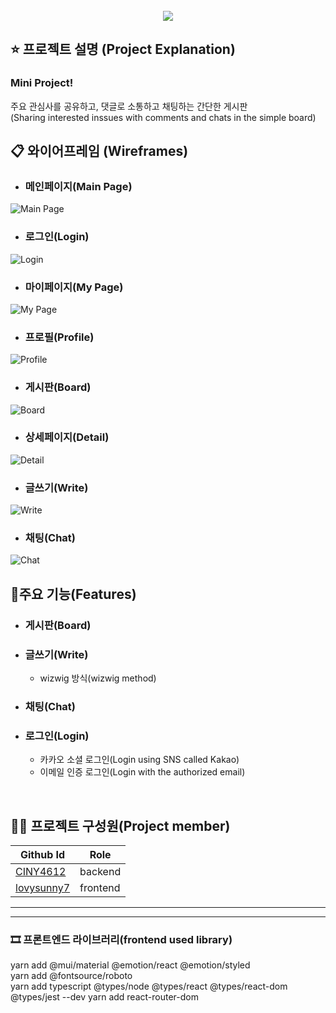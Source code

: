 <div align='center'>
<br/>
<img src='./public/logo192.png'/>
<br/>
</div>

## ⭐ 프로젝트 설명 (Project Explanation)
### Mini Project!  
주요 관심사를 공유하고, 댓글로 소통하고 채팅하는 간단한 게시판  
(Sharing interested inssues with comments and chats in the simple board)
<br/>

## 📋 와이어프레임 (Wireframes)
- ### 메인페이지(Main Page)
![Main Page](./public/wireframe/JustBoard1.png)
- ### 로그인(Login)
![Login](./public/wireframe/JustBoard2.png)
- ### 마이페이지(My Page)
![My Page](./public/wireframe/JustBoard3.png)
- ### 프로필(Profile)
![Profile](./public/wireframe/JustBoard3-2.png)
- ### 게시판(Board)
![Board](./public/wireframe/JustBoard4.png)
- ### 상세페이지(Detail)
![Detail](./public/wireframe/JustBoard5.png)
- ### 글쓰기(Write)
![Write](./public/wireframe/JustBoard5-2.png)
- ### 채팅(Chat)
![Chat](./public/wireframe/JustBoard6.png)

## 🍭주요 기능(Features)
- ### 게시판(Board)
- ### 글쓰기(Write)
    - wizwig 방식(wizwig method)
- ### 채팅(Chat)
- ### 로그인(Login)
    - 카카오 소셜 로그인(Login using SNS called Kakao)
    - 이메일 인증 로그인(Login with the authorized email)
<br/>

## 👯‍♀️ 프로젝트 구성원(Project member)
|Github Id|Role|
|-------|---|
|[CINY4612](https://github.com/CINY4612)|backend|
|[lovysunny7](https://github.com/lovysunny7)|frontend|


----
----
### 🎞 프론트엔드 라이브러리(frontend used library)
yarn add @mui/material @emotion/react @emotion/styled  
yarn add @fontsource/roboto  
yarn add typescript @types/node @types/react @types/react-dom @types/jest --dev
yarn add react-router-dom
